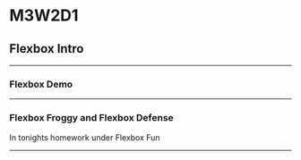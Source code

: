 # M3W2D1

## Flexbox Intro

---

### Flexbox Demo

---

### Flexbox Froggy and Flexbox Defense

In tonights homework under Flexbox Fun

---
